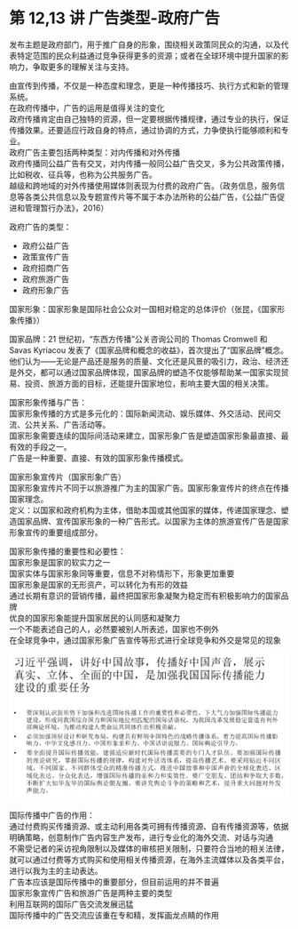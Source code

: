 # 第 12,13 讲 广告类型-政府广告

发布主题是政府部门，用于推广自身的形象，围绕相关政策同民众的沟通，以及代表特定范围的民众利益通过竞争获得更多的资源；或者在全球环境中提升国家的影响力，争取更多的理解关注与支持。

由宣传到传播，不仅是一种态度和理念，更是一种传播技巧、执行方式和新的管理系统。  
在政府传播中，广告的运用是值得关注的变化  
政府传播肯定由自己独特的资源，但一定要根据传播规律，通过专业的执行，保证传播效果。还要适应行政自身的特点，通过协调的方式，力争使执行能够顺利和专业。  
政府广告主要包括两种类型：对内传播和对外传播  
政府传播同公益广告有交叉，对内传播一般同公益广告交叉，多为公共政策传播，比如税收、征兵等，也称为公共服务广告。  
越级和跨地域的对外传播使用媒体则表现为付费的政府广告。（政务信息，服务信息等各类公共信息以及专题宣传片等不属于本办法所称的公益广告，《公益广告促进和管理暂行办法》，2016） 

政府广告的类型：  

* 政府公益广告  
* 政策宣传广告  
* 政府招商广告  
* 政府旅游广告  
* 政府形象广告

国家形象：国家形象是国际社会公众对一国相对稳定的总体评价（张昆，《国家形象传播》）

国家品牌：21 世纪初，“东西方传播”公关咨询公司的 Thomas Cromwell 和 Savas Kyriacou 发表了《国家品牌和概念的收益》，首次提出了“国家品牌”概念。  
他们认为——无论是产品还是服务的质量、文化还是风景的吸引力，政治、经济还是外交，都可以通过国家品牌体现，国家品牌的塑造不仅能够帮助某一国家实现贸易、投资、旅游方面的目标，还能提升国家地位，影响主要大国的相关决策。

国家形象传播与广告：  
国家形象传播的方式是多元化的：国际新闻流动、娱乐媒体、外交活动、民间交流、公共关系、广告活动等。  
国家形象需要连续的国际间活动来建立，国家形象广告是塑造国家形象最直接、最有效的手段之一。  
广告是一种重要、直接、有效的国家形象传播模式。  

国家形象宣传片（国家形象广告）  
国家形象宣传片不同于以旅游推广为主的国家广告。国家形象宣传片的终点在传播国家理念。  
定义：以国家和政府机构为主体，借助本国或其他国家的媒体，传递国家理念、塑造国家品牌、宣传国家形象的一种广告形式。以国家为主体的旅游宣传广告是国家形象宣传的重要组成部分。

国家形象传播的重要性和必要性：  
国家形象是国家的软实力之一  
国家实体与国家形象同等重要，信息不对称情形下，形象更加重要  
国家形象是国家的无形资产，可以转化为有形的效益  
通过长期有意识的营销传播，最终把国家形象凝聚为稳定而有积极影响力的国家品牌  
优良的国家形象能提升国家居民的认同感和凝聚力  
一个不能表述自己的人，必然要被别人所表述，国家也不例外  
在全球竞争中，通过国家形象广告宣传等形式进行全球竞争和外交是常见的现象

![](vx_images/205771917239674.png)

国际传播中广告的作用：  
通过付费购买传播资源、或主动利用各类可拥有传播资源、自有传播资源等，依据明确策略，创意制作广告内容生产发布，进行专业化的海外交流、对话与沟通  
不需受记者的采访视角限制以及媒体的审核把关限制，只要符合当地的相关法律，就可以通过付费等方式购买和使用相关传播资源，在海外主流媒体以及各类平台，进行以我为主的主动表达。  
广告本应该是国际传播中的重要部分，但目前运用的并不普遍  
国家形象宣传广告和旅游广告是两种主要的类型  
利用互联网的国际广告交流发展迅猛  
国际传播中的广告交流应该重在专和精，发挥画龙点睛的作用